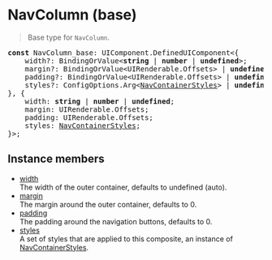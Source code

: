 # NavColumn (base)

> Base type for `NavColumn`.

<pre class="docgen_signature"><b>const</b> NavColumn_base: UIComponent.DefinedUIComponent&lt;{<br>    width?: BindingOrValue&lt;<b>string</b> | <b>number</b> | <b>undefined</b>&gt;;<br>    margin?: BindingOrValue&lt;UIRenderable.Offsets&gt; | <b>undefined</b>;<br>    padding?: BindingOrValue&lt;UIRenderable.Offsets&gt; | <b>undefined</b>;<br>    styles?: ConfigOptions.Arg&lt;<a href="NavContainerStyles.md">NavContainerStyles</a>&gt; | <b>undefined</b>;<br>}, {<br>    width: <b>string</b> | <b>number</b> | <b>undefined</b>;<br>    margin: UIRenderable.Offsets;<br>    padding: UIRenderable.Offsets;<br>    styles: <a href="NavContainerStyles.md">NavContainerStyles</a>;<br>}&gt;;</pre>

## Instance members

- [<!--{ref:property}-->width](NavColumn_base_width.md) \
    The width of the outer container, defaults to undefined (auto).
- [<!--{ref:property}-->margin](NavColumn_base_margin.md) \
    The margin around the outer container, defaults to 0.
- [<!--{ref:property}-->padding](NavColumn_base_padding.md) \
    The padding around the navigation buttons, defaults to 0.
- [<!--{ref:property}-->styles](NavColumn_base_styles.md) \
    A set of styles that are applied to this composite, an instance of [NavContainerStyles](NavContainerStyles.md).